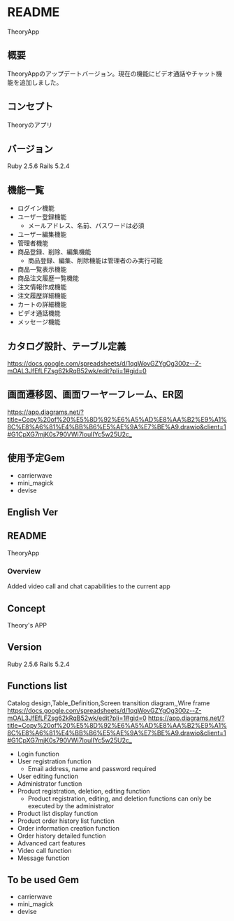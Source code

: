 # README

TheoryApp

## 概要
TheoryAppのアップデートバージョン。現在の機能にビデオ通話やチャット機能を追加しました。

## コンセプト

Theoryのアプリ

## バージョン

Ruby 2.5.6 Rails 5.2.4

## 機能一覧

* ログイン機能
* ユーザー登録機能
    * メールアドレス、名前、パスワードは必須
* ユーザー編集機能
* 管理者機能
* 商品登録、削除、編集機能
    * 商品登録、編集、削除機能は管理者のみ実行可能
* 商品一覧表示機能
* 商品注文履歴一覧機能
* 注文情報作成機能
* 注文履歴詳細機能
* カートの詳細機能
* ビデオ通話機能
* メッセージ機能

## カタログ設計、テーブル定義

<https://docs.google.com/spreadsheets/d/1qqWovGZYgOg300z--Z-mOAL3JfEfLFZsg62kRqB52wk/edit?pli=1#gid=0>


## 画面遷移図、画面ワーヤーフレーム、ER図

<https://app.diagrams.net/?title=Copy%20of%20%E5%8D%92%E6%A5%AD%E8%AA%B2%E9%A1%8C%E8%A6%81%E4%BB%B6%E5%AE%9A%E7%BE%A9.drawio&client=1#G1CpXG7mjK0s790VWi7louIIYc5w25U2c_>



## 使用予定Gem

* carrierwave
* mini_magick
* devise

## English Ver

## README

TheoryApp

### Overview

Added video call and chat capabilities to the current app

## Concept
Theory's APP

## Version

Ruby 2.5.6 Rails 5.2.4

## Functions list

Catalog design,Table_Definition,Screen transition diagram,,Wire frame
<https://docs.google.com/spreadsheets/d/1qqWovGZYgOg300z--Z-mOAL3JfEfLFZsg62kRqB52wk/edit?pli=1#gid=0>
<https://app.diagrams.net/?title=Copy%20of%20%E5%8D%92%E6%A5%AD%E8%AA%B2%E9%A1%8C%E8%A6%81%E4%BB%B6%E5%AE%9A%E7%BE%A9.drawio&client=1#G1CpXG7mjK0s790VWi7louIIYc5w25U2c_>


* Login function
* User registration function
    * Email address, name and password required
* User editing function
* Administrator function
* Product registration, deletion, editing function
    * Product registration, editing, and deletion functions can only be executed by the administrator
* Product list display function
* Product order history list function
* Order information creation function
* Order history detailed function
* Advanced cart features
* Video call function
* Message function

## To be used Gem

* carrierwave
* mini_magick
* devise
